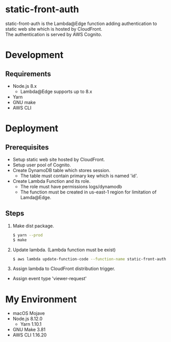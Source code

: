 static-front-auth
===

static-front-auth is the Lambda@Edge function adding authentication to static web site which is hosted by CloudFront.  
The authentication is served by AWS Cognito.

# Development

## Requirements

* Node.js 8.x
  * Lambda@Edge supports up to 8.x
* Yarn
* GNU make
* AWS CLI

# Deployment

## Prerequisites

* Setup static web site hosted by CloudFront.
* Setup user pool of Cognito.
* Create DynamoDB table which stores session.
  * The table must contain primary key which is named 'id'.
* Create Lambda Function and its role.
  * The role must have permissions logs/dynamodb
  * The function must be created in us-east-1 region for limitation of Lamda@Edge.

## Steps

1. Make dist package.
   ```bash
   $ yarn --prod
   $ make
   ```

1. Update lambda. (Lambda function must be exist)
   ```bash
   $ aws lambda update-function-code --function-name static-front-auth --publish --zip-file fileb://dist/static-front-auth.zip 
   ```

1. Assign lambda to CloudFront distribution trigger.
 * Assign event type 'viewer-request'

# My Environment

* macOS Mojave
* Node.js 8.12.0
  * Yarn 1.10.1
* GNU Make 3.81
* AWS CLI 1.16.20
